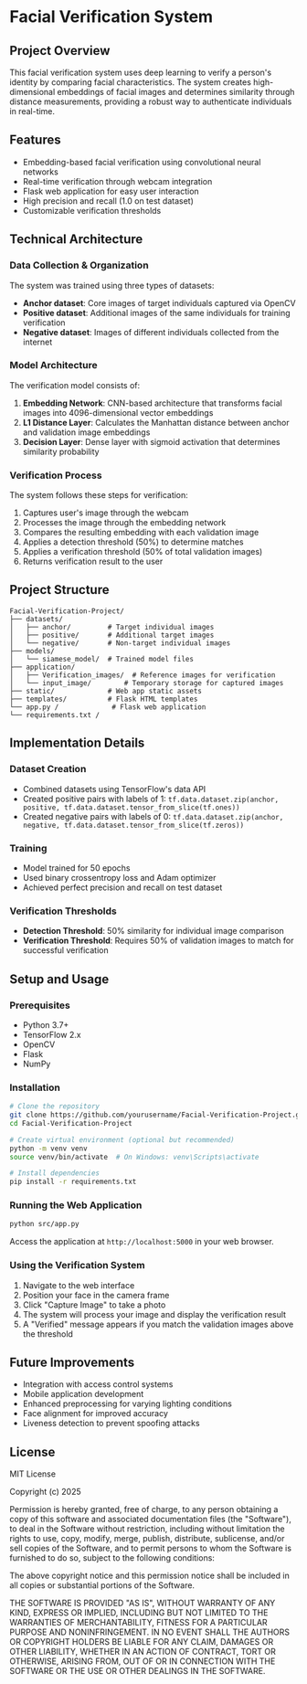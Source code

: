 # Facial Verification System

## Project Overview
This facial verification system uses deep learning to verify a person's identity by comparing facial characteristics. The system creates high-dimensional embeddings of facial images and determines similarity through distance measurements, providing a robust way to authenticate individuals in real-time.

## Features
- Embedding-based facial verification using convolutional neural networks
- Real-time verification through webcam integration
- Flask web application for easy user interaction
- High precision and recall (1.0 on test dataset)
- Customizable verification thresholds

## Technical Architecture

### Data Collection & Organization
The system was trained using three types of datasets:
- **Anchor dataset**: Core images of target individuals captured via OpenCV
- **Positive dataset**: Additional images of the same individuals for training verification
- **Negative dataset**: Images of different individuals collected from the internet

### Model Architecture
The verification model consists of:
1. **Embedding Network**: CNN-based architecture that transforms facial images into 4096-dimensional vector embeddings
2. **L1 Distance Layer**: Calculates the Manhattan distance between anchor and validation image embeddings
3. **Decision Layer**: Dense layer with sigmoid activation that determines similarity probability

### Verification Process
The system follows these steps for verification:
1. Captures user's image through the webcam
2. Processes the image through the embedding network
3. Compares the resulting embedding with each validation image
4. Applies a detection threshold (50%) to determine matches
5. Applies a verification threshold (50% of total validation images)
6. Returns verification result to the user

## Project Structure
```
Facial-Verification-Project/
├── datasets/
│   ├── anchor/         # Target individual images
│   ├── positive/       # Additional target images
│   └── negative/       # Non-target individual images
├── models/
│   └── siamese_model/  # Trained model files
├── application/
│   ├── Verification_images/  # Reference images for verification
│   └── input_image/        # Temporary storage for captured images
├── static/             # Web app static assets
├── templates/          # Flask HTML templates
└── app.py /             # Flask web application
└── requirements.txt /

```

## Implementation Details

### Dataset Creation
- Combined datasets using TensorFlow's data API
- Created positive pairs with labels of 1: `tf.data.dataset.zip(anchor, positive, tf.data.dataset.tensor_from_slice(tf.ones))`
- Created negative pairs with labels of 0: `tf.data.dataset.zip(anchor, negative, tf.data.dataset.tensor_from_slice(tf.zeros))`

### Training
- Model trained for 50 epochs
- Used binary crossentropy loss and Adam optimizer
- Achieved perfect precision and recall on test dataset

### Verification Thresholds
- **Detection Threshold**: 50% similarity for individual image comparison
- **Verification Threshold**: Requires 50% of validation images to match for successful verification

## Setup and Usage

### Prerequisites
- Python 3.7+
- TensorFlow 2.x
- OpenCV
- Flask
- NumPy

### Installation
```bash
# Clone the repository
git clone https://github.com/yourusername/Facial-Verification-Project.git
cd Facial-Verification-Project

# Create virtual environment (optional but recommended)
python -m venv venv
source venv/bin/activate  # On Windows: venv\Scripts\activate

# Install dependencies
pip install -r requirements.txt
```

### Running the Web Application
```bash
python src/app.py
```
Access the application at `http://localhost:5000` in your web browser.

### Using the Verification System
1. Navigate to the web interface
2. Position your face in the camera frame
3. Click "Capture Image" to take a photo
4. The system will process your image and display the verification result
5. A "Verified" message appears if you match the validation images above the threshold

## Future Improvements
- Integration with access control systems
- Mobile application development
- Enhanced preprocessing for varying lighting conditions
- Face alignment for improved accuracy
- Liveness detection to prevent spoofing attacks

## License
MIT License

Copyright (c) 2025

Permission is hereby granted, free of charge, to any person obtaining a copy
of this software and associated documentation files (the "Software"), to deal
in the Software without restriction, including without limitation the rights
to use, copy, modify, merge, publish, distribute, sublicense, and/or sell
copies of the Software, and to permit persons to whom the Software is
furnished to do so, subject to the following conditions:

The above copyright notice and this permission notice shall be included in all
copies or substantial portions of the Software.

THE SOFTWARE IS PROVIDED "AS IS", WITHOUT WARRANTY OF ANY KIND, EXPRESS OR
IMPLIED, INCLUDING BUT NOT LIMITED TO THE WARRANTIES OF MERCHANTABILITY,
FITNESS FOR A PARTICULAR PURPOSE AND NONINFRINGEMENT. IN NO EVENT SHALL THE
AUTHORS OR COPYRIGHT HOLDERS BE LIABLE FOR ANY CLAIM, DAMAGES OR OTHER
LIABILITY, WHETHER IN AN ACTION OF CONTRACT, TORT OR OTHERWISE, ARISING FROM,
OUT OF OR IN CONNECTION WITH THE SOFTWARE OR THE USE OR OTHER DEALINGS IN THE
SOFTWARE.
